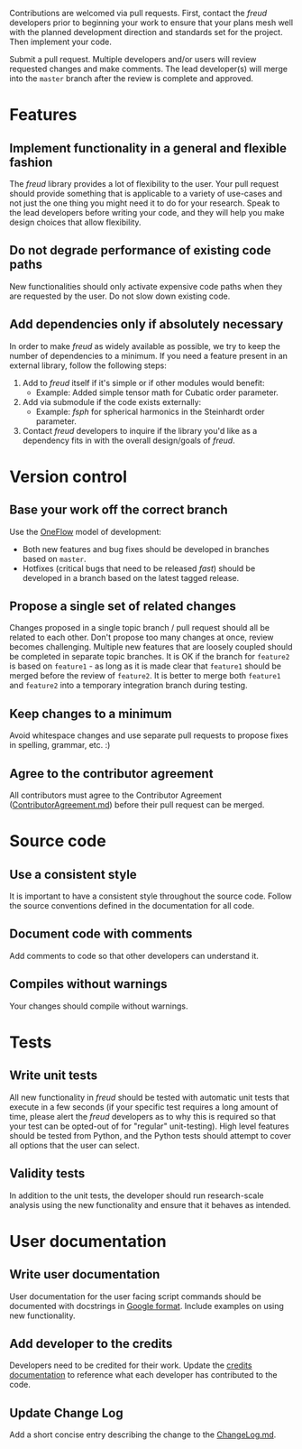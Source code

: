 Contributions are welcomed via pull requests. First, contact the _freud_ developers prior to beginning
your work to ensure that your plans mesh well with the planned development direction and standards set for the project.
Then implement your code.

Submit a pull request. Multiple developers and/or users will review requested changes and make comments.
The lead developer(s) will merge into the `master` branch after the review is complete and approved.

# Features

## Implement functionality in a general and flexible fashion

The _freud_ library provides a lot of flexibility to the user. Your pull request should provide something that is
applicable to a variety of use-cases and not just the one thing you might need it to do for your research. Speak to the
lead developers before writing your code, and they will help you make design choices that allow flexibility.

## Do not degrade performance of existing code paths

New functionalities should only activate expensive code paths when they are requested by the user.
Do not slow down existing code.

## Add dependencies only if absolutely necessary

In order to make _freud_ as widely available as possible, we try to keep the number of dependencies to a minimum.
If you need a feature present in an external library, follow the following steps:

1. Add to _freud_ itself if it's simple or if other modules would benefit:
    * Example: Added simple tensor math for Cubatic order parameter.
2. Add via submodule if the code exists externally:
    * Example: _fsph_ for spherical harmonics in the Steinhardt order parameter.
3. Contact _freud_ developers to inquire if the library you'd like as a dependency fits in with the overall design/goals
of _freud_.

# Version control

## Base your work off the correct branch

Use the [OneFlow](https://www.endoflineblog.com/oneflow-a-git-branching-model-and-workflow) model of development:
  * Both new features and bug fixes should be developed in branches based on `master`.
  * Hotfixes (critical bugs that need to be released *fast*) should be developed in a branch based on the latest tagged release.

## Propose a single set of related changes

Changes proposed in a single topic branch / pull request should all be related to each other. Don't propose too
many changes at once, review becomes challenging. Multiple new features that are loosely coupled should be completed
in separate topic branches. It is OK if the branch for `feature2` is based on `feature1` - as long as it is made clear
that `feature1` should be merged before the review of `feature2`. It is better to merge both `feature1` and `feature2`
into a temporary integration branch during testing.

## Keep changes to a minimum

Avoid whitespace changes and use separate pull requests to propose fixes in spelling, grammar, etc. :)

## Agree to the contributor agreement

All contributors must agree to the Contributor Agreement ([ContributorAgreement.md](ContributorAgreement.md))
before their pull request can be merged.

# Source code

## Use a consistent style

It is important to have a consistent style throughout the source code.
Follow the source conventions defined in the documentation for all code.

## Document code with comments

Add comments to code so that other developers can understand it.

## Compiles without warnings

Your changes should compile without warnings.

# Tests

## Write unit tests

All new functionality in _freud_ should be tested with automatic unit tests that execute in a few seconds (if your
specific test requires a long amount of time, please alert the _freud_ developers as to why this is required so that
your test can be opted-out of for "regular" unit-testing). High level features should be tested from Python, and the
Python tests should attempt to cover all options that the user can select.

## Validity tests

In addition to the unit tests, the developer should run research-scale analysis using the new functionality and
ensure that it behaves as intended.

# User documentation

## Write user documentation

User documentation for the user facing script commands should be documented with docstrings in [Google format](https://sphinxcontrib-napoleon.readthedocs.io/en/latest/example_google.html).
Include examples on using new functionality.

## Add developer to the credits

Developers need to be credited for their work. Update the [credits documentation](doc/source/reference/credits.rst)
to reference what each developer has contributed to the code.

## Update Change Log

Add a short concise entry describing the change to the [ChangeLog.md](ChangeLog.md).
